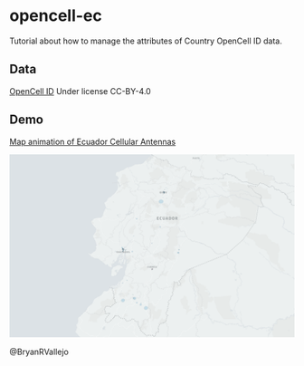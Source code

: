 # opencell-ec
Tutorial about how to manage the attributes of Country OpenCell ID data.

## Data

[OpenCell ID](https://opencellid.org/#zoom=16&lat=37.77889&lon=-122.41942) 
Under license CC-BY-4.0

## Demo

[Map animation of Ecuador Cellular Antennas](https://bryanvallejo16.github.io/opencell-ec/root/coverage_ec_cell.html)

![animation](gif/opencell_ec-continental.gif)

@BryanRVallejo
